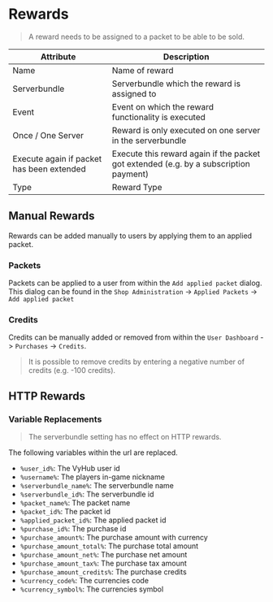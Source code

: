 # Rewards

> A reward needs to be assigned to a packet to be able to be sold.

| Attribute                                 | Description                                                                           |
|-------------------------------------------|---------------------------------------------------------------------------------------|
| Name                                      | Name of reward                                                                        |
| Serverbundle                              | Serverbundle which the reward is assigned to                                          |
| Event                                     | Event on which the reward functionality is executed                                   |
| Once / One Server                         | Reward is only executed on one server in the serverbundle                             |
| Execute again if packet has been extended | Execute this reward again if the packet got extended (e.g. by a subscription payment) |
| Type                                      | Reward Type                                                                           |


## Manual Rewards
Rewards can be added manually to users by applying them to an applied packet.

### Packets
Packets can be applied to a user from within the `Add applied packet` dialog. This dialog can be found in the `Shop Administration` -> `Applied Packets` -> `Add applied packet`

### Credits
Credits can be manually added or removed from within the `User Dashboard` -> `Purchases` -> `Credits`.

> It is possible to remove credits by entering a negative number of credits (e.g. -100 credits).

## HTTP Rewards

### Variable Replacements 

> The serverbundle setting has no effect on HTTP rewards.

The following variables within the url are replaced.

- `%user_id%`: The VyHub user id
- `%username%`: The players in-game nickname
- `%serverbundle_name%`: The serverbundle name
- `%serverbundle_id%`: The serverbundle id
- `%packet_name%`: The packet name
- `%packet_id%`: The packet id
- `%applied_packet_id%`: The applied packet id
- `%purchase_id%`: The purchase id
- `%purchase_amount%`: The purchase amount with currency
- `%purchase_amount_total%`: The purchase total amount
- `%purchase_amount_net%`: The purchase net amount
- `%purchase_amount_tax%`: The purchase tax amount
- `%purchase_amount_credits%`: The purchase credits
- `%currency_code%`: The currencies code
- `%currency_symbol%`: The currencies symbol




